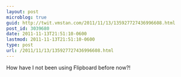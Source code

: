```yaml
---
layout: post
microblog: true
guid: http://twit.vmstan.com/2011/11/13/135927727436996608.html
post_id: 3039680
date: 2011-11-13T21:51:10-0600
lastmod: 2011-11-13T21:51:10-0600
type: post
url: /2011/11/13/135927727436996608.html
---
```

How have I not been using Flipboard before now?!
